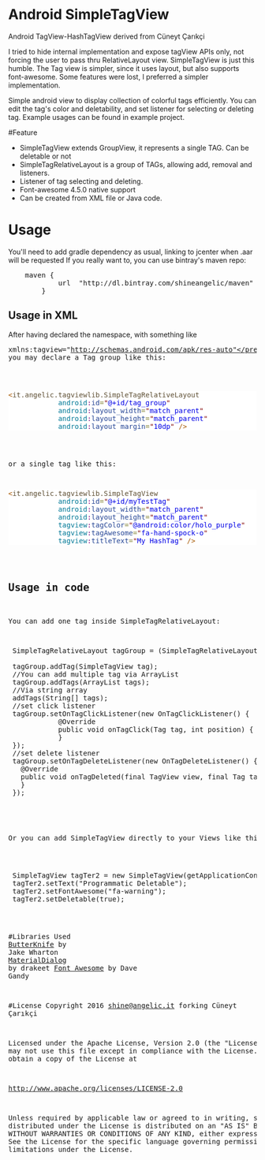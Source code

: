# Android SimpleTagView
Android TagView-HashTagView derived from Cüneyt Çarıkçi

I tried to hide internal implementation and expose tagView APIs only,
not forcing the user to pass thru RelativeLayout view. SimpleTagView
is just this humble. The Tag view is simpler, since it uses <merge> layout, but also supports font-awesome.
Some features were lost, I preferred a simpler implementation.


Simple android view to display collection of colorful tags efficiently.
You can edit the tag's color and deletability, and set listener for selecting or deleting tag. 
Example usages can be found in example project.


#Feature
* SimpleTagView extends GroupView, it represents a single TAG. Can be deletable or not
* SimpleTagRelativeLayout is a group of TAGs, allowing add, removal and listeners.
* Listener of tag selecting and deleting.
* Font-awesome 4.5.0 native support
* Can be created from XML file or Java code.

# Usage
You'll need to add gradle dependency as usual, linking to jcenter when .aar will be requested
If you really want to, you can use bintray's maven repo:
<pre>
    maven {
            url  "http://dl.bintray.com/shineangelic/maven" 
        }
</pre>

## Usage in XML
After having declared the namespace, with something like  <pre>xmlns:tagview="http://schemas.android.com/apk/res-auto"</pre>
you may declare a Tag group like this:
 <pre style='color:#000000;background:#ffffff;'><span style='color:#a65700; '>&lt;</span><span style='color:#5f5035; '>it.angelic.tagviewlib.SimpleTagRelativeLayout</span>
            <span style='color:#007997; '>android</span><span style='color:#800080; '>:</span><span style='color:#274796; '>id</span><span style='color:#808030; '>=</span><span style='color:#800000; '>"</span><span style='color:#0000e6; '>@+id/tag_group</span><span style='color:#800000; '>"</span>
            <span style='color:#007997; '>android</span><span style='color:#800080; '>:</span><span style='color:#274796; '>layout_width</span><span style='color:#808030; '>=</span><span style='color:#800000; '>"</span><span style='color:#0000e6; '>match_parent</span><span style='color:#800000; '>"</span>
            <span style='color:#007997; '>android</span><span style='color:#800080; '>:</span><span style='color:#274796; '>layout_height</span><span style='color:#808030; '>=</span><span style='color:#800000; '>"</span><span style='color:#0000e6; '>match_parent</span><span style='color:#800000; '>"</span>
            <span style='color:#007997; '>android</span><span style='color:#800080; '>:</span><span style='color:#274796; '>layout_margin</span><span style='color:#808030; '>=</span><span style='color:#800000; '>"</span><span style='color:#0000e6; '>10dp</span><span style='color:#800000; '>"</span> <span style='color:#a65700; '>/></span>
</pre>

or a single tag like this:

<pre style='color:#000000;background:#ffffff;'><span style='color:#a65700; '>&lt;</span><span style='color:#5f5035; '>it.angelic.tagviewlib.SimpleTagView</span>
            <span style='color:#007997; '>android</span><span style='color:#800080; '>:</span><span style='color:#274796; '>id</span><span style='color:#808030; '>=</span><span style='color:#800000; '>"</span><span style='color:#0000e6; '>@+id/myTestTag</span><span style='color:#800000; '>"</span>
            <span style='color:#007997; '>android</span><span style='color:#800080; '>:</span><span style='color:#274796; '>layout_width</span><span style='color:#808030; '>=</span><span style='color:#800000; '>"</span><span style='color:#0000e6; '>match_parent</span><span style='color:#800000; '>"</span>
            <span style='color:#007997; '>android</span><span style='color:#800080; '>:</span><span style='color:#274796; '>layout_height</span><span style='color:#808030; '>=</span><span style='color:#800000; '>"</span><span style='color:#0000e6; '>match_parent</span><span style='color:#800000; '>"</span>
            <span style='color:#007997; '>tagview</span><span style='color:#800080; '>:</span><span style='color:#274796; '>tagColor</span><span style='color:#808030; '>=</span><span style='color:#800000; '>"</span><span style='color:#0000e6; '>@android:color/holo_purple</span><span style='color:#800000; '>"</span>
            <span style='color:#007997; '>tagview</span><span style='color:#800080; '>:</span><span style='color:#274796; '>tagAwesome</span><span style='color:#808030; '>=</span><span style='color:#800000; '>"</span><span style='color:#0000e6; '>fa-hand-spock-o</span><span style='color:#800000; '>"</span>
            <span style='color:#007997; '>tagview</span><span style='color:#800080; '>:</span><span style='color:#274796; '>titleText</span><span style='color:#808030; '>=</span><span style='color:#800000; '>"</span><span style='color:#0000e6; '>My HashTag</span><span style='color:#800000; '>"</span> <span style='color:#a65700; '>/></span>
</pre>
 
## Usage in code
You can add one tag inside SimpleTagRelativeLayout:
<pre>
 SimpleTagRelativeLayout tagGroup = (SimpleTagRelativeLayout) findviewById(R.id.tag_view);
 
 tagGroup.addTag(SimpleTagView tag);
 //You can add multiple tag via ArrayList
 tagGroup.addTags(ArrayList<Tag> tags);
 //Via string array
 addTags(String[] tags);
 //set click listener
 tagGroup.setOnTagClickListener(new OnTagClickListener() {
            @Override
            public void onTagClick(Tag tag, int position) {
            }
 });     
 //set delete listener
 tagGroup.setOnTagDeleteListener(new OnTagDeleteListener() {
   @Override
   public void onTagDeleted(final TagView view, final Tag tag, final int position) {
   }
 });
 </pre>
 
 Or you can add SimpleTagView directly to your Views like this:
 <pre>
 SimpleTagView tagTer2 = new SimpleTagView(getApplicationContext());
 tagTer2.setText("Programmatic Deletable");
 tagTer2.setFontAwesome("fa-warning");
 tagTer2.setDeletable(true);
</pre>

#Libraries Used
<a href="http://jakewharton.github.io/butterknife/">ButterKnife</a> by Jake Wharton
<a href="https://github.com/drakeet/MaterialDialog">MaterialDialog</a> by drakeet
<a href="http://fontawesome.io">Font Awesome</a> by Dave Gandy

#License
Copyright 2016 shine@angelic.it forking Cüneyt Çarıkçi

Licensed under the Apache License, Version 2.0 (the "License");
you may not use this file except in compliance with the License.
You may obtain a copy of the License at

   http://www.apache.org/licenses/LICENSE-2.0

Unless required by applicable law or agreed to in writing, software
distributed under the License is distributed on an "AS IS" BASIS,
WITHOUT WARRANTIES OR CONDITIONS OF ANY KIND, either express or implied.
See the License for the specific language governing permissions and
limitations under the License.
